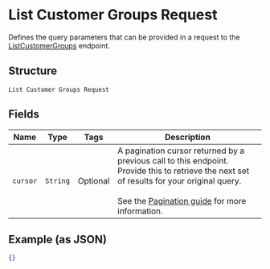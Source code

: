 
# List Customer Groups Request

Defines the query parameters that can be provided in a request to the
[ListCustomerGroups](#endpoint-listcustomergroups) endpoint.

## Structure

`List Customer Groups Request`

## Fields

| Name | Type | Tags | Description |
|  --- | --- | --- | --- |
| `cursor` | `String` | Optional | A pagination cursor returned by a previous call to this endpoint.<br>Provide this to retrieve the next set of results for your original query.<br><br>See the [Pagination guide](https://developer.squareup.com/docs/working-with-apis/pagination) for more information. |

## Example (as JSON)

```json
{}
```

